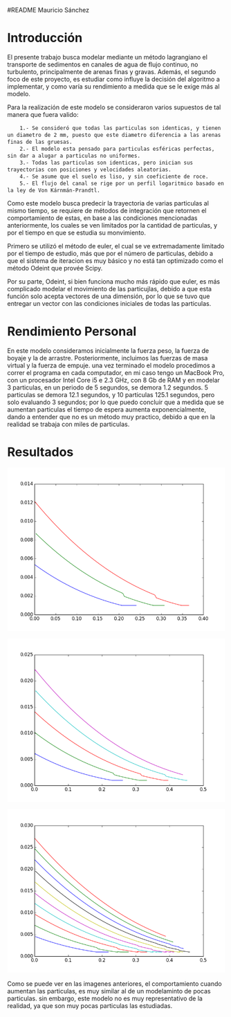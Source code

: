 #README Mauricio Sánchez

Introducción
==============
El presente trabajo busca modelar mediante un método lagrangiano el transporte de sedimentos en canales de agua de flujo continuo, no turbulento, principalmente de arenas finas y gravas. Además, el segundo foco de este proyecto, es estudiar como influye la decisión del algoritmo a implementar, y como varía su rendimiento a medida que se le exige más al modelo.

Para la realización de este modelo se consideraron varios supuestos de tal manera que fuera valido: 
```
	1.- Se consideró que todas las particulas son identicas, y tienen un diametro de 2 mm, puesto que este diametro diferencia a las arenas finas de las gruesas.
	2.- El modelo esta pensado para particulas esféricas perfectas, sin dar a alugar a particulas no uniformes. 
	3.- Todas las particulas son identicas, pero inician sus trayectorias con posiciones y velocidades aleatorias.
	4.- Se asume que el suelo es liso, y sin coeficiente de roce. 
	5.- El flujo del canal se rige por un perfil logaritmico basado en la ley de Von Kárnmán-Prandtl.
```
Como este modelo busca predecir la trayectoria de varias particulas al mismo tiempo, se requiere de métodos de integración que retornen el comportamiento de estas, en base a las condiciones mencionadas anteriormente, los cuales se ven limitados por la cantidad de particulas, y por el tiempo en que se estudia su monvimiento.

Primero se utilizó el método de euler, el cual se ve extremadamente limitado por el tiempo de estudio, más que por el número de particulas, debido a que el sistema de iteracion es muy básico y no está tan optimizado como el método Odeint que provée Scipy.

Por su parte, Odeint, si bien funciona mucho más rápido que euler, es más complicado modelar el movimiento de las particujlas, debido a que esta función solo acepta vectores de una dimensión, por lo que se tuvo que entregar un vector con las condiciones iniciales de todas las particulas.

Rendimiento Personal
==================
En este modelo consideramos inicialmente la fuerza peso, la fuerza de boyaje y la de arrastre. Posteriormente, incluimos las fuerzas de masa virtual y la fuerza de empuje. una vez terminado el modelo procedimos a correr el programa en cada computador, en mi caso tengo un MacBook Pro, con un procesador Intel Core i5 e 2.3 GHz, con 8 Gb de RAM y en modelar 3 particulas, en un periodo de 5 segundos, se demora 1.2 segundos. 5 particulas se demora 12.1 segundos, y 10 particulas 125.1 segundos, pero solo evaluando 3 segundos; por lo que puedo concluir que a medida que se aumentan particulas el tiempo de espera aumenta exponencialmente, dando a entender que no es un método muy practico, debido a que en la realidad se trabaja con miles de particulas.

Resultados
=============
![Resultado](3p.png)

![Resultado](5p.png)

![Resultado](10p.png)

Como se puede ver en las imagenes anteriores, el comportamiento cuando aumentan las particulas, es muy similar al de un modelaminto de pocas particulas. sin embargo, este modelo no es muy representativo de la realidad, ya que son muy pocas particulas las estudiadas.

